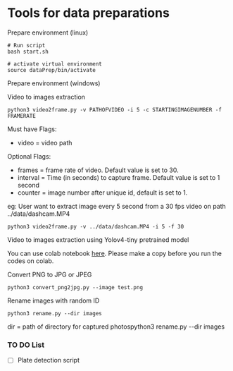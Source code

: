 # Tools for data preparations

Prepare environment (linux)
```
# Run script
bash start.sh

# activate virtual environment
source dataPrep/bin/activate
```
Prepare environment (windows)


Video to images extraction 
```  
python3 video2frame.py -v PATHOFVIDEO -i 5 -c STARTINGIMAGENUMBER -f FRAMERATE
``` 

Must have Flags:
- video     = video path

Optional Flags:
- frames    = frame rate of video. Default value is set to 30.
- interval  = Time (in seconds) to capture frame. Default value is set to 1 second
- counter   = image number after unique id, default is set to 1.

eg:
User want to extract image every 5 second from a 30 fps video on path ../data/dashcam.MP4
```  
python3 video2frame.py -v ../data/dashcam.MP4 -i 5 -f 30 
``` 
Video to images extraction using Yolov4-tiny pretrained model 

You can use colab notebook [here](https://colab.research.google.com/drive/1auYpS0jC4KJuV7rdnrpkJApJm0vDk7mb?usp=sharing).
Please make a copy before you run the codes on colab.


Convert PNG to JPG or JPEG
```
python3 convert_png2jpg.py --image test.png 
```

Rename images with random ID
```
python3 rename.py --dir images
```
dir = path of directory for captured photospython3 rename.py --dir images

### TO DO List
- [ ] Plate detection script

